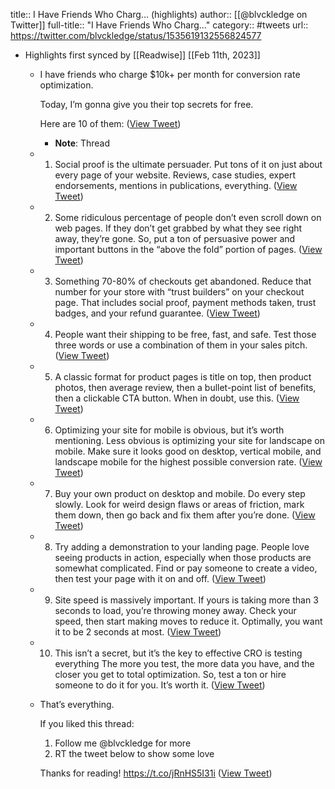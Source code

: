 title:: I Have Friends Who Charg... (highlights)
author:: [[@blvckledge on Twitter]]
full-title:: "I Have Friends Who Charg..."
category:: #tweets
url:: https://twitter.com/blvckledge/status/1535619132556824577

- Highlights first synced by [[Readwise]] [[Feb 11th, 2023]]
	- I have friends who charge $10k+ per month for conversion rate optimization.
	  
	  Today, I’m gonna give you their top secrets for free.
	  
	  Here are 10 of them: ([View Tweet](https://twitter.com/blvckledge/status/1535619132556824577))
		- **Note**: Thread
	- 1. Social proof is the ultimate persuader. Put tons of it on just about every page of your website. Reviews, case studies, expert endorsements, mentions in publications, everything. ([View Tweet](https://twitter.com/blvckledge/status/1535619135077588992))
	- 2. Some ridiculous percentage of people don’t even scroll down on web pages. If they don’t get grabbed by what they see right away, they’re gone. So, put a ton of persuasive power and important buttons in the “above the fold” portion of pages. ([View Tweet](https://twitter.com/blvckledge/status/1535619137157963776))
	- 3. Something 70-80% of checkouts get abandoned. Reduce that number for your store with “trust builders” on your checkout page. That includes social proof, payment methods taken, trust badges, and your refund guarantee. ([View Tweet](https://twitter.com/blvckledge/status/1535619144166608901))
	- 4. People want their shipping to be free, fast, and safe. Test those three words or use a combination of them in your sales pitch. ([View Tweet](https://twitter.com/blvckledge/status/1535619146238640130))
	- 5. A classic format for product pages is title on top, then product photos, then average review, then a bullet-point list of benefits, then a clickable CTA button. When in doubt, use this. ([View Tweet](https://twitter.com/blvckledge/status/1535619150097403904))
	- 6. Optimizing your site for mobile is obvious, but it’s worth mentioning. Less obvious is optimizing your site for landscape on mobile. Make sure it looks good on desktop, vertical mobile, and landscape mobile for the highest possible conversion rate. ([View Tweet](https://twitter.com/blvckledge/status/1535619157709971456))
	- 7. Buy your own product on desktop and mobile. Do every step slowly. Look for weird design flaws or areas of friction, mark them down, then go back and fix them after you’re done. ([View Tweet](https://twitter.com/blvckledge/status/1535619160037785602))
	- 8. Try adding a demonstration to your landing page. People love seeing products in action, especially when those products are somewhat complicated. Find or pay someone to create a video, then test your page with it on and off. ([View Tweet](https://twitter.com/blvckledge/status/1535619161975623680))
	- 9. Site speed is massively important. If yours is taking more than 3 seconds to load, you’re throwing money away. Check your speed, then start making moves to reduce it. Optimally, you want it to be 2 seconds at most. ([View Tweet](https://twitter.com/blvckledge/status/1535619165842812929))
	- 10. This isn’t a secret, but it’s the key to effective CRO is testing everything The more you test, the more data you have, and the closer you get to total optimization. So, test a ton or hire someone to do it for you. It’s worth it. ([View Tweet](https://twitter.com/blvckledge/status/1535619168476844033))
	- That’s everything.
	  
	  If you liked this thread:
	  
	  1. Follow me @blvckledge for more
	  2. RT the tweet below to show some love
	  
	  Thanks for reading! https://t.co/jRnHS5I31i ([View Tweet](https://twitter.com/blvckledge/status/1535619170808766464))